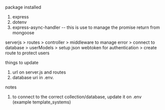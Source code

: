 package installed
1. express
2. dotenv
3. express-async-handler -- this is use to manage the promise return from mongoose


serverjs > routes > controller > middleware to manage error > connect to database > userModels > setup json webtoken for authentication > create route to protect users

things to update

1. url on server.js and routes
2. database uri in .env.


notes

1. to connect to the correct collection/database, update it on .env (example template_systems)